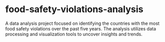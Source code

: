 # food-safety-violations-analysis
A data analysis project focused on identifying the countries with the most food safety violations over the past five years. The analysis utilizes data processing and visualization tools to uncover insights and trends.
